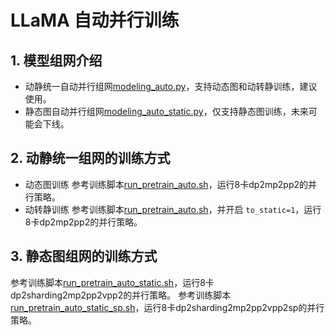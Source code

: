 # LLaMA 自动并行训练

## 1. 模型组网介绍

- 动静统一自动并行组网[modeling_auto.py](../../../paddlenlp/transformers/llama/modeling_auto.py)，支持动态图和动转静训练，建议使用。
- 静态图自动并行组网[modeling_auto_static.py](../../../paddlenlp/transformers/llama/modeling_auto_static.py)，仅支持静态图训练，未来可能会下线。

## 2. 动静统一组网的训练方式
- 动态图训练
参考训练脚本[run_pretrain_auto.sh](./run_pretrain_auto.sh)，运行8卡dp2mp2pp2的并行策略。
- 动转静训练
参考训练脚本[run_pretrain_auto.sh](./run_pretrain_auto.sh)，并开启 `to_static=1`，运行8卡dp2mp2pp2的并行策略。

## 3. 静态图组网的训练方式

参考训练脚本[run_pretrain_auto_static.sh](./run_pretrain_auto_static.sh)，运行8卡dp2sharding2mp2pp2vpp2的并行策略。
参考训练脚本[run_pretrain_auto_static_sp.sh](./run_pretrain_auto_static_sp.sh)，运行8卡dp2sharding2mp2pp2vpp2sp的并行策略。
